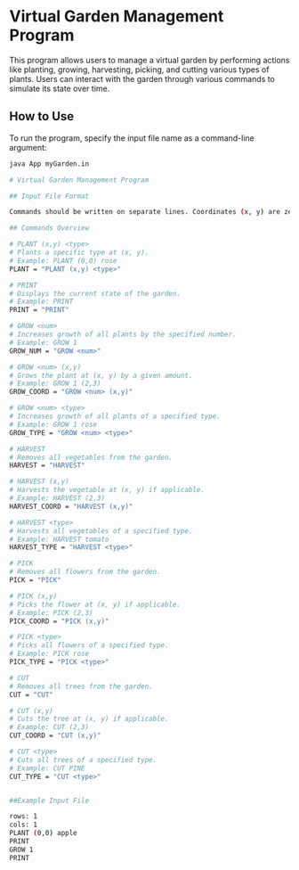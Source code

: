 # Virtual Garden Management Program

This program allows users to manage a virtual garden by performing actions like planting, growing, harvesting, picking, and cutting various types of plants. Users can interact with the garden through various commands to simulate its state over time.

## How to Use

To run the program, specify the input file name as a command-line argument:

```bash
java App myGarden.in

# Virtual Garden Management Program

## Input File Format

Commands should be written on separate lines. Coordinates (x, y) are zero-indexed. The garden grid supports a maximum width of 80 characters, with up to 16 plots horizontally.

## Commands Overview

# PLANT (x,y) <type>
# Plants a specific type at (x, y).
# Example: PLANT (0,0) rose
PLANT = "PLANT (x,y) <type>"

# PRINT
# Displays the current state of the garden.
# Example: PRINT
PRINT = "PRINT"

# GROW <num>
# Increases growth of all plants by the specified number.
# Example: GROW 1
GROW_NUM = "GROW <num>"

# GROW <num> (x,y)
# Grows the plant at (x, y) by a given amount.
# Example: GROW 1 (2,3)
GROW_COORD = "GROW <num> (x,y)"

# GROW <num> <type>
# Increases growth of all plants of a specified type.
# Example: GROW 1 rose
GROW_TYPE = "GROW <num> <type>"

# HARVEST
# Removes all vegetables from the garden.
HARVEST = "HARVEST"

# HARVEST (x,y)
# Harvests the vegetable at (x, y) if applicable.
# Example: HARVEST (2,3)
HARVEST_COORD = "HARVEST (x,y)"

# HARVEST <type>
# Harvests all vegetables of a specified type.
# Example: HARVEST tomato
HARVEST_TYPE = "HARVEST <type>"

# PICK
# Removes all flowers from the garden.
PICK = "PICK"

# PICK (x,y)
# Picks the flower at (x, y) if applicable.
# Example: PICK (2,3)
PICK_COORD = "PICK (x,y)"

# PICK <type>
# Picks all flowers of a specified type.
# Example: PICK rose
PICK_TYPE = "PICK <type>"

# CUT
# Removes all trees from the garden.
CUT = "CUT"

# CUT (x,y)
# Cuts the tree at (x, y) if applicable.
# Example: CUT (2,3)
CUT_COORD = "CUT (x,y)"

# CUT <type>
# Cuts all trees of a specified type.
# Example: CUT PINE
CUT_TYPE = "CUT <type>"


##Example Input File

rows: 1
cols: 1
PLANT (0,0) apple
PRINT
GROW 1
PRINT
